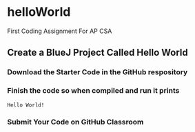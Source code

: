 # helloWorld
First Coding Assignment For AP CSA 

## Create a BlueJ Project Called Hello World

### Download the Starter Code in the GitHub respository 

### Finish the code so when compiled and run it prints

  `Hello World!`

### Submit Your Code on GitHub Classroom
